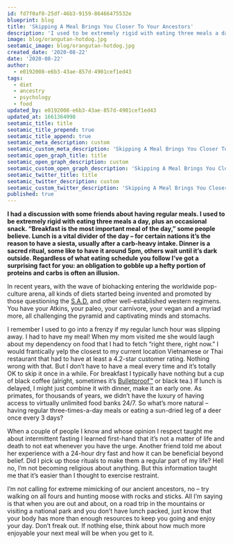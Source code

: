 ```yaml
---
id: fd7f0af0-25df-46b3-9159-86466475532e
blueprint: blog
title: 'Skipping A Meal Brings You Closer To Your Ancestors'
description: 'I used to be extremely rigid with eating three meals a day, plus an occasional snack. Then I evolved to be more like my ancient ancestors.'
image: blog/orangutan-hotdog.jpg
seotamic_image: blog/orangutan-hotdog.jpg
created_date: '2020-08-22'
date: '2020-08-22'
author:
  - e0192008-e6b3-43ae-857d-4901cef1ed43
tags:
  - diet
  - ancestry
  - psychology
  - food
updated_by: e0192008-e6b3-43ae-857d-4901cef1ed43
updated_at: 1661364998
seotamic_title: title
seotamic_title_prepend: true
seotamic_title_append: true
seotamic_meta_description: custom
seotamic_custom_meta_description: 'Skipping A Meal Brings You Closer To Your Ancestors'
seotamic_open_graph_title: title
seotamic_open_graph_description: custom
seotamic_custom_open_graph_description: 'Skipping A Meal Brings You Closer To Your Ancestors'
seotamic_twitter_title: title
seotamic_twitter_description: custom
seotamic_custom_twitter_description: 'Skipping A Meal Brings You Closer To Your Ancestors'
published: true
---
```

**I had a discussion with some friends about having regular meals. I used to be extremely rigid with eating three meals a day, plus an occasional snack. “Breakfast is the most important meal of the day,” some people believe. Lunch is a vital divider of the day – for certain nations it’s the reason to have a siesta, usually after a carb-heavy intake. Dinner is a sacred ritual, some like to have it around 5pm, others wait until it’s dark outside. Regardless of what eating schedule you follow I’ve got a surprising fact for you: an obligation to gobble up a hefty portion of proteins and carbs is often an illusion.**

In recent years, with the wave of biohacking entering the worldwide pop-culture arena, all kinds of diets started being invented and promoted by those questioning the [S.A.D.](https://en.wikipedia.org/wiki/Western_pattern_diet) and other well-established western regimens. You have your Atkins, your paleo, your carnivore, your vegan and a myriad more, all challenging the pyramid and captivating minds and stomachs.

I remember I used to go into a frenzy if my regular lunch hour was slipping away. I had to have my meal! When my mom visited me she would laugh about my dependency on food that I had to fetch “right there, right now.” I would frantically yelp the closest to my current location Vietnamese or Thai restaurant that had to have at least a 4.2-star customer rating. Nothing wrong with that. But I don’t have to have a meal every time and it’s totally OK to skip it once in a while. For breakfast I typically have nothing but a cup of black coffee (alright, sometimes it’s [Bulletproof™](https://www.bulletproof.com/recipes/bulletproof-diet-recipes/bulletproof-coffee-recipe/) or black tea.) If lunch is delayed, I might just combine it with dinner, make it an early one. As primates, for thousands of years, we didn’t have the luxury of having access to virtually unlimited food banks 24/7. So what’s more natural – having regular three-times-a-day meals or eating a sun-dried leg of a deer once every 3 days?

When a couple of people I know and whose opinion I respect taught me about intermittent fasting I learned first-hand that it’s not a matter of life and death to not eat whenever you have the urge. Another friend told me about her experience with a 24-hour dry fast and how it can be beneficial beyond belief. Did I pick up those rituals to make them a regular part of my life? Hell no, I’m not becoming religious about anything. But this information taught me that it’s easier than I thought to exercise restraint.

I’m not calling for extreme mimicking of our ancient ancestors, no – try walking on all fours and hunting moose with rocks and sticks. All I’m saying is that when you are out and about, on a road trip in the mountains or visiting a national park and you don’t have lunch packed, just know that your body has more than enough resources to keep you going and enjoy your day. Don’t freak out. If nothing else, think about how much more enjoyable your next meal will be when you get to it.